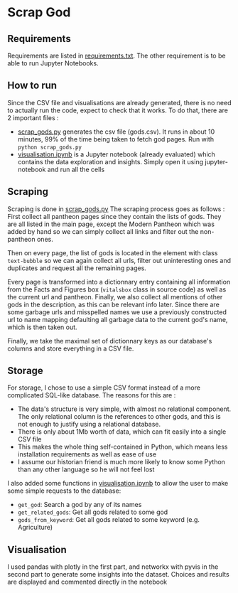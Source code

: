 # Scrap God

## Requirements

Requirements are listed in [requirements.txt](requirements.txt). The other requirement is to be able to run Jupyter Notebooks.

## How to run

Since the CSV file and visualisations are already generated, there is no need to actually run the code, expect to check that it works. To do that, there are 2 important files :
- [scrap_gods.py](scrap_gods.py) generates the csv file (gods.csv). It runs in about 10 minutes, 99% of the time being taken to fetch god pages. Run with `python scrap_gods.py`
- [visualisation.ipynb](visualisation.ipynb) is a Jupyter notebook (already evaluated) which contains the data exploration and insights. Simply open it using jupyter-notebook and run all the cells


## Scraping

Scraping is done in [scrap_gods.py](scrap_gods.py) 
The scraping process goes as follows :
First collect all pantheon pages since they contain the lists of gods. They are all listed in the main page, except the Modern Pantheon which was added by hand so we can simply collect all links and filter out the non-pantheon ones.

Then on every page, the list of gods is located in the element with class `text-bubble` so we can again collect all urls, filter out uninteresting ones and duplicates and request all the remaining pages.

Every page is transformed into a dictionnary entry containing all information from the Facts and Figures box (`vitalsbox` class in source code) as well as the current url and pantheon. Finally, we also collect all mentions of other gods in the description, as this can be relevant info later. Since there are some garbage urls and misspelled names we use a previously constructed url to name mapping defaulting all garbage data to the current god's name, which is then taken out.

Finally, we take the maximal set of dictionnary keys as our database's columns and store everything in a CSV file.

## Storage

For storage, I chose to use a simple CSV format instead of a more complicated SQL-like database. The reasons for this are :
- The data's structure is very simple, with almost no relational component. The only relational column is the references to other gods, and this is not enough to justify using a relational database.
- There is only about 1Mb worth of data, which can fit easily into a single CSV file
- This makes the whole thing self-contained in Python, which means less installation requirements as well as ease of use
- I assume our historian friend is much more likely to know some Python than any other language so he will not feel lost

I also added some functions in [visualisation.ipynb](visualisation.ipynb) to allow the user to make some simple requests to the database:
- `get_god`: Search a god by any of its names
- `get_related_gods`: Get all gods related to some god
- `gods_from_keyword`: Get all gods related to some keyword (e.g. Agriculture)

## Visualisation

I used pandas with plotly in the first part, and networkx with pyvis in the second part to generate some insights into the dataset. Choices and results are displayed and commented directly in the notebook
